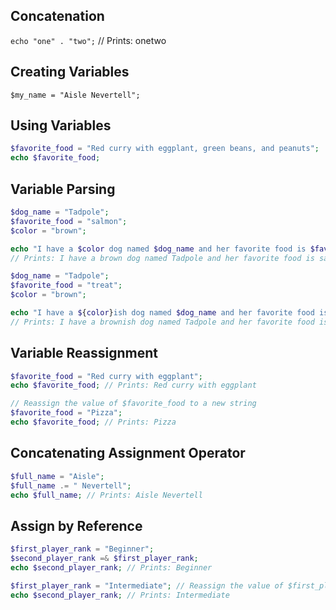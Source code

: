 ## Concatenation
`echo "one" . "two";` // Prints: onetwo

## Creating Variables
`$my_name = "Aisle Nevertell";`

## Using Variables
``` php
$favorite_food = "Red curry with eggplant, green beans, and peanuts";
echo $favorite_food;
```

## Variable Parsing
``` php
$dog_name = "Tadpole";
$favorite_food = "salmon";
$color = "brown";

echo "I have a $color dog named $dog_name and her favorite food is $favorite_food.";
// Prints: I have a brown dog named Tadpole and her favorite food is salmon.
```

```php
$dog_name = "Tadpole";
$favorite_food = "treat";
$color = "brown";

echo "I have a ${color}ish dog named $dog_name and her favorite food is ${favorite_food}s.";
// Prints: I have a brownish dog named Tadpole and her favorite food is treats.
```

## Variable Reassignment
```php
$favorite_food = "Red curry with eggplant";
echo $favorite_food; // Prints: Red curry with eggplant

// Reassign the value of $favorite_food to a new string
$favorite_food = "Pizza"; 
echo $favorite_food; // Prints: Pizza
```

## Concatenating Assignment Operator
```php
$full_name = "Aisle";
$full_name .= " Nevertell";
echo $full_name; // Prints: Aisle Nevertell
```

## Assign by Reference
```php
$first_player_rank = "Beginner";
$second_player_rank =& $first_player_rank; 
echo $second_player_rank; // Prints: Beginner

$first_player_rank = "Intermediate"; // Reassign the value of $first_player_rank
echo $second_player_rank; // Prints: Intermediate
```

